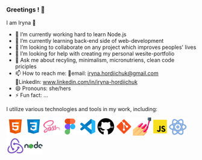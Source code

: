 ### Greetings ! 👋

I am Iryna 🙂

- 🔭 I’m currently working hard to learn Node.js
- 🌱 I’m currently learning back-end side of web-development
- 👯 I’m looking to collaborate on any project which improves peoples' lives
- 🤔 I’m looking for help with creating my personal wesite-portfolio
- 💬 Ask me about recyling, minimalism, micronutriens, clean code priciples 
- 📫 How to reach me: 
       🌳email: iryna.hordiichuk@gmail.com    
       🌳LinkedIn: www.linkedin.com/in/iryna-hordiichuk
- 😄 Pronouns: she/hers
- ⚡ Fun fact: ...

I utilize various technologies and tools in my work, including:

![html](images/html.png)![css](images/css.png)![sass](images/sass.png)![figma](images/figma.png)![vsc](images/visual-studio-code.png)![github](images/github.png)![git](images/git.png)![styled-components](images/styled-components.png)![js](images/js.png)![react](images/react.png)![redux](images/redux.png)![node](images/nodejs.png)


